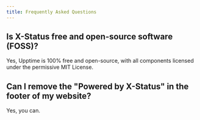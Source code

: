 ```yaml
---
title: Frequently Asked Questions
---
```


## Is X-Status free and open-source software (FOSS)?

Yes, Upptime is 100% free and open-source, with all components licensed under the permissive MIT License.

## Can I remove the "Powered by X-Status" in the footer of my website?

Yes, you can.
